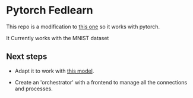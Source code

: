 # Pytorch Fedlearn

This repo is a modification to [this one](https://github.com/adesgautam/Fedlearn) so it works with pytorch.

It Currently works with the MNIST dataset 

## Next steps 
* Adapt it to work with [this model](http://stag.csail.mit.edu/).

* Create an 'orchestrator' with a frontend to manage all the connections and processes.
